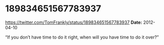 # 189834651567783937
https://twitter.com/TomFrankly/status/189834651567783937
**Date:** 2012-04-10

“If you don’t have time to do it right, when will you have time to do it over?”
